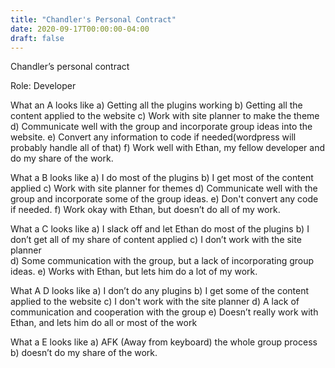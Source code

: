 ```yaml
---
title: "Chandler's Personal Contract"
date: 2020-09-17T00:00:00-04:00
draft: false
---
```


Chandler’s personal contract

Role: Developer 

What an A looks like
    a) Getting all the plugins working
    b) Getting all the content applied to the website
    c) Work with site planner to make the theme
    d) Communicate well with the group and incorporate group ideas into the website.
    e) Convert any information to code if needed(wordpress will probably handle all of that)
    f) Work well with Ethan, my fellow developer and do my share of the work. 

What a B looks like
    a) I do most of the plugins
    b) I get most of the content applied 
    c) Work with site planner for themes
    d) Communicate well with the group and incorporate some of the group ideas.
    e) Don't convert any code if needed. 
    f) Work okay with Ethan, but doesn’t do all of my work.

What a C looks like
    a) I slack off and let Ethan do most of the plugins
    b) I don’t get all of my share of content applied
    c) I don’t work with the site planner  
    d) Some communication with the group, but a lack of incorporating group ideas.
    e) Works with Ethan, but lets him do a lot of my work.


What A D looks like
    a) I don’t do any plugins
    b) I get some of the content applied to the website
    c) I don't work with the site planner
    d) A lack of communication and cooperation with the group
    e) Doesn’t really work with Ethan, and lets him do all or most of the work

What a E looks like
	a)  AFK (Away from keyboard) the whole group process
	b) doesn’t do my share of the work.
	


